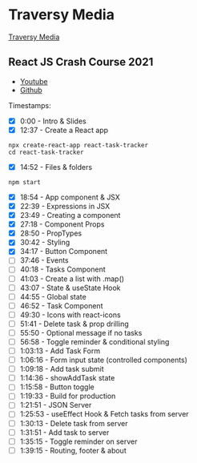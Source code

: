 # Traversy Media

[Traversy Media](https://www.youtube.com/channel/UC29ju8bIPH5as8OGnQzwJyA)

## React JS Crash Course 2021

* [Youtube](https://www.youtube.com/watch?v=w7ejDZ8SWv8)
* [Github](https://github.com/bradtraversy/react-crash-2021)

Timestamps:
- [x] 0:00​ - Intro & Slides
- [x] 12:37​ - Create a React app
```
npx create-react-app react-task-tracker
cd react-task-tracker
```
- [x] 14:52​ - Files & folders
```
npm start
```
- [x] 18:54​ - App component & JSX
- [x] 22:39​ - Expressions in JSX
- [x] 23:49​ - Creating a component
- [x] 27:18​ - Component Props
- [x] 28:50​ - PropTypes
- [x] 30:42​ - Styling
- [x] 34:17​ - Button Component
- [ ] 37:46​ - Events
- [ ] 40:18​ - Tasks Component
- [ ] 41:03​ - Create a list with .map()
- [ ] 43:07​ - State & useState Hook
- [ ] 44:55​ - Global state
- [ ] 46:52​ - Task Component
- [ ] 49:30​ - Icons with react-icons
- [ ] 51:41​ - Delete task & prop drilling
- [ ] 55:50​ - Optional message if no tasks
- [ ] 56:58​ - Toggle reminder & conditional styling
- [ ] 1:03:13​ - Add Task Form
- [ ] 1:06:16​ - Form input state (controlled components)
- [ ] 1:09:18​ - Add task submit
- [ ] 1:14:36​ - showAddTask state
- [ ] 1:15:58​ - Button toggle
- [ ] 1:19:33​ - Build for production
- [ ] 1:21:51​ - JSON Server
- [ ] 1:25:53​ - useEffect Hook & Fetch tasks from server
- [ ] 1:30:13​ - Delete task from server
- [ ] 1:31:51​ - Add task to server
- [ ] 1:35:15​ - Toggle reminder on server
- [ ] 1:39:15​ - Routing, footer & about